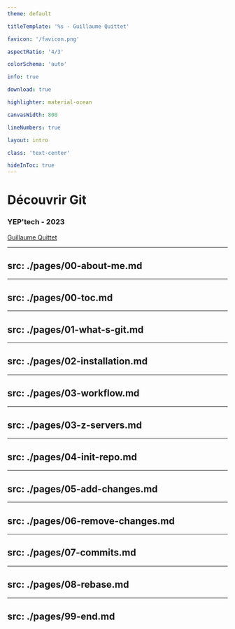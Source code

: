 ```yaml
---
theme: default

titleTemplate: '%s - Guillaume Quittet'

favicon: '/favicon.png'

aspectRatio: '4/3'

colorSchema: 'auto'

info: true

download: true

highlighter: material-ocean

canvasWidth: 800

lineNumbers: true

layout: intro

class: 'text-center'

hideInToc: true
---
```


# Découvrir Git <fa-brands-git-alt class="text-orange-600" />

### YEP'tech - 2023

[Guillaume Quittet](https://v01dsocity.com)

---
src: ./pages/00-about-me.md
---

---
src: ./pages/00-toc.md
---


---
src: ./pages/01-what-s-git.md
---

---
src: ./pages/02-installation.md
---

---
src: ./pages/03-workflow.md
---

---
src: ./pages/03-z-servers.md
---

---
src: ./pages/04-init-repo.md
---

---
src: ./pages/05-add-changes.md
---

---
src: ./pages/06-remove-changes.md
---

---
src: ./pages/07-commits.md
---

---
src: ./pages/08-rebase.md
---

---
src: ./pages/99-end.md
---
